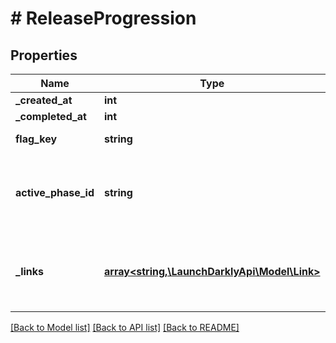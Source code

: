 # # ReleaseProgression

## Properties

Name | Type | Description | Notes
------------ | ------------- | ------------- | -------------
**_created_at** | **int** |  |
**_completed_at** | **int** |  | [optional]
**flag_key** | **string** | The flag key |
**active_phase_id** | **string** | The ID of the currently active release phase | [optional]
**_links** | [**array<string,\LaunchDarklyApi\Model\Link>**](Link.md) | The location and content type of related resources |

[[Back to Model list]](../../README.md#models) [[Back to API list]](../../README.md#endpoints) [[Back to README]](../../README.md)
